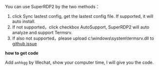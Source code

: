 You can use SuperRDP2 by the two methods：

1. click Sync lastest config, get the lastest config file. If supported, it will auto install.
2. If not supported，click checkbox AutoSupport, SuperRDP2 will auto analyze and support Termsrv.
3. If also not supported，please upload c:\windows\system\termsrv.dll to [github issue](https://github.com/anhkgg/SuperRDP/issues/new)

**how to get code**

Add `anhkgg` by Wechat, show your computer time, I will give you the code. 
